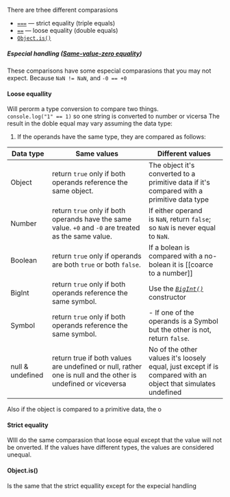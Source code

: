 There are trhee different comparasions
- [`===`](https://developer.mozilla.org/en-US/docs/Web/JavaScript/Reference/Operators/Strict_equality) — strict equality (triple equals)
- [`==`](https://developer.mozilla.org/en-US/docs/Web/JavaScript/Reference/Operators/Equality) — loose equality (double equals)
- [`Object.is()`](https://developer.mozilla.org/en-US/docs/Web/JavaScript/Reference/Global_Objects/Object/is)

##### Especial handling ([Same-value-zero equality](https://developer.mozilla.org/en-US/docs/Web/JavaScript/Equality_comparisons_and_sameness#same-value-zero_equality))
These comparisons have some especial comparasions that you may not expect. Because `NaN != NaN`, and `-0 == +0`
#### Loose equallity
Will perorm a type conversion to compare two things.  
`console.log("1" == 1)` so one string is converted to number or vicersa
The result in the doble equal may vary assuming the data type:
1. If the operands have the same type, they are compared as follows:

| Data type        | Same values                                                                                                  | Different values                                                                                                                   |
| ---------------- | ------------------------------------------------------------------------------------------------------------ | ---------------------------------------------------------------------------------------------------------------------------------- |
| Object           | return `true` only if both operands reference the same object.<br>                                           | The object it's converted to a primitive data if it's compared with a primitive data type                                          |
| Number           | return `true` only if both operands have the same value. `+0` and `-0` are treated as the same value.        | If either operand is `NaN`, return `false`; so `NaN` is never equal to `NaN`.                                                      |
| Boolean          | return `true` only if operands are both `true` or both `false`.<br>                                          | If a bolean is compared with a no-bolean it is [[coarce to a number]]                                                              |
| BigInt           | return `true` only if both operands reference the same symbol.                                               | Use the *[`BigInt()`](https://developer.mozilla.org/en-US/docs/Web/JavaScript/Reference/Global_Objects/BigInt/BigInt)* constructor |
| Symbol           | return `true` only if both operands reference the same symbol.                                               | - If one of the operands is a Symbol but the other is not, return `false`.                                                         |
| null & undefined | return true if both values are undefined or null, rather one is null and the other is undefined or viceversa | No of the other values it's loosely equal, just except if is compared with an object that simulates undefined                      |
Also if the object is compared to a primitive data, the o
#### Strict equality
WIll do the same comparasion that loose equal except that the value will not be onverted. If the values have different types, the values are considered unequal.

#### Object.is()
Is the same that the strict equallity except for the expecial handling